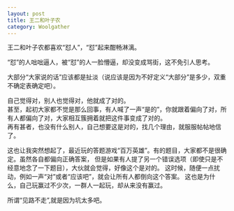 ```yaml
---
layout: post
title: 王二和叶子农
category: Woolgather
---
```


王二和叶子农都喜欢“怼人”，“怼”起来酣畅淋漓。  

“怼”的人咄咄逼人，被“怼”的人一脸懵逼，却没变成骂街，这不免引人思考。  

大部分“大家说的话”应该都是扯淡（说应该是因为不好定义“大部分”是多少，双重不确定表确定吧）。  

自己觉得对，别人也觉得对，他就成了对的。  
甚至，起初大家都不觉是那么回事，有人喊了一声“是的”，你就跟着偏向了对，所有人都偏向了对，大家相互簇拥着就把这件事变成了对的。  
再有甚者，也没有什么别人，自己想要这是对的，找几个理由，就服服帖帖地信了。  

这也让我突然想起了，最近玩的答题游戏“百万英雄”。有的题目，大家都不是很确定。虽然各自都偏向正确答案，
但是如果有人提了另一个错误选项（即使只是不经意地念了一下题目），大伙就会觉得，好像这个是对的。
这时候，随便一点扰动，例如一声“对”或者“应该吧”，就会让所有人都倒向这个答案。
这也是为什么，自己玩赢过不少次，一群人一起玩，却从来没有赢过。  
 
所谓“见路不走”,就是因为坑太多吧。




    


 

 


